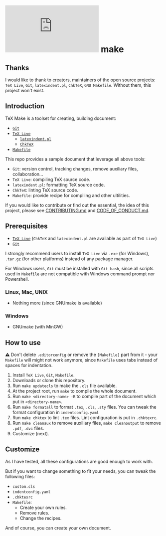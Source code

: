 # ![](https://latex.codecogs.com/gif.latex?%5CTeX) make

## Thanks

I would like to thank to creators, maintainers of the open source projects: `TeX Live`, `Git`, `latexindent.pl`, `ChkTeX`, `GNU Makefile`. Without them, this project won't exist.

## Introduction

TeX Make is a toolset for creating, building document:

-   [`Git`](https://git-scm.com)
-   [`TeX Live`](https://tug.org/texlive)
    -   [`latexindent.pl`](https://github.com/cmhughes/latexindent.pl)
    -   [`ChkTeX`](https://ctan.org/pkg/chktex)
-   [`Makefile`](https://www.gnu.org/software/make/manual/make.html)

This repo provides a sample document that leverage all above tools:

-   `Git`: version control, tracking changes, remove auxiliary files, collaboration...
-   `TeX Live`: compiling TeX source code.
-   `latexindent.pl`: formatting TeX source code.
-   `ChkTeX`: linting TeX source code.
-   `Makefile`: provide recipe for compiling and other ultilities.

If you would like to contribute or find out the essential, the idea of this project, please see [CONTRIBUTING.md](./CONTRIBUTING.md) and [CODE_OF_CONDUCT.md](./CODE_OF_CONDUCT.md).

## Prerequisites

-   [`TeX Live`](http://tug.org/texlive/acquire-netinstall.html) (`ChkTeX` and `latexindent.pl` are available as part of `TeX Live`)
-   [`Git`](https://git-scm.com)

I strongly recommend users to install `TeX Live` via `.exe` (for Windows), `.tar.gz` (for other platforms) instead of any package manager.

For Windows users, `Git` must be installed with `Git bash`, since all scripts used in `Makefile` are not compatible with Windows command prompt nor Powershell.

### Linux, Mac, UNIX

-   Nothing more (since GNUmake is available)

### Windows

-   GNUmake (with MinGW)

## How to use

:warning: Don't delete `.editorconfig` or remove the `[Makefile]` part from it - your `Makefile` will might not work anymore, since `Makefile` uses tabs instead of spaces for indentation.

1. Install `TeX Live`, `Git`, `Makefile`.
2. Downloads or clone this repository.
3. Run `make updatecls` to make the `.cls` file available.
4. At the project root, run `make` to compile the whole document.
5. Run `make <directory-name> -B` to compile part of the document which put in `<directory-name>`.
6. Run `make formatall` to format `.tex`, `.cls`, `.sty` files. You can tweak the format configuration in `indentconfig.yaml`
7. Run `make chktex` to lint `.tex` files. Lint configuration is put in `.chktexrc`.
8. Run `make cleanaux` to remove auxiliary files, `make cleanoutput` to remove `.pdf`, `.dvi` files.
9. Customize (next).

## Customize

As I have tested, all these configurations are good enough to work with.

But if you want to change something to fit your needs, you can tweak the following files:

-   `custom.cls`
-   `indentconfig.yaml`
-   `.chktexrc`
-   `Makefile`:
    -   Create your own rules.
    -   Remove rules.
    -   Change the recipes.

And of course, you can create your own document.
